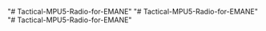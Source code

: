 "# Tactical-MPU5-Radio-for-EMANE" 
"# Tactical-MPU5-Radio-for-EMANE" 
"# Tactical-MPU5-Radio-for-EMANE" 
